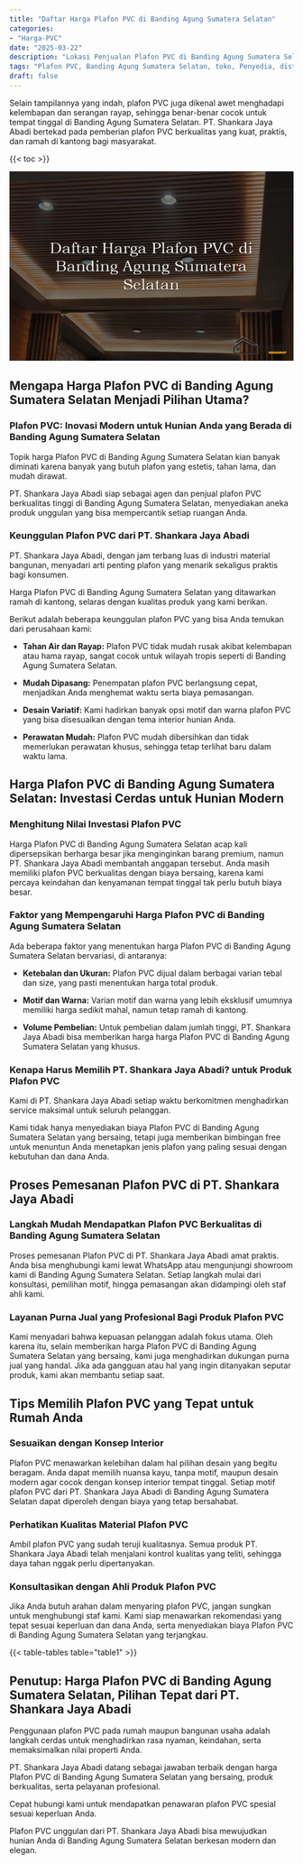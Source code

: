 ```yaml
---
title: "Daftar Harga Plafon PVC di Banding Agung Sumatera Selatan"
categories: 
- "Harga-PVC"
date: "2025-03-22"
description: "Lokasi Penjualan Plafon PVC di Banding Agung Sumatera Selatan bagi rumah, kantor, dan gerai. Panel unggulan, pilihan motif, pilihan warna elegan, beserta layanan penempatan oleh tenaga ahli profesional dan kepastian resmi!|Jasa penyediaan Plafon PVC di Banding Agung Sumatera Selatan bagi kebutuhan rumah, office, atau ritel, beserta panel berkualitas dan instalasi oleh tenaga ahli berpengalaman serta kepastian resmi.|Alternatif Plafon PVC di Banding Agung Sumatera Selatan yang andal untuk hunian, perkantoran, serta ritel, dengan panel berkualitas dan pemasangan oleh tim berpengalaman dan jaminan resmi.|Penjualan Plafon PVC di Banding Agung Sumatera Selatan bagi rumah, perkantoran, serta gerai, beserta panel terbaik dan penempatan oleh tim ahli, dilengkapi dengan garansi resmi.}"
tags: "Plafon PVC, Banding Agung Sumatera Selatan, toko, Penyedia, distributor"
draft: false
---
```


Selain tampilannya yang indah, plafon PVC juga dikenal awet menghadapi kelembapan dan serangan rayap, sehingga benar-benar cocok untuk tempat tinggal di Banding Agung Sumatera Selatan. PT. Shankara Jaya Abadi bertekad pada pemberian plafon PVC berkualitas yang kuat, praktis, dan ramah di kantong bagi masyarakat.

{{< toc >}}

![Daftar Harga Plafon PVC di Banding Agung Sumatera Selatan](/images/Harga-PVC/Daftar-Harga-Plafon-PVC-di-Banding-Agung-Sumatera-Selatan.png)


## Mengapa Harga Plafon PVC di Banding Agung Sumatera Selatan Menjadi Pilihan Utama?

### Plafon PVC: Inovasi Modern untuk Hunian Anda yang Berada di Banding Agung Sumatera Selatan

Topik harga Plafon PVC di Banding Agung Sumatera Selatan kian banyak diminati karena banyak yang butuh plafon yang estetis, tahan lama, dan mudah dirawat.

PT. Shankara Jaya Abadi siap sebagai agen dan penjual plafon PVC berkualitas tinggi di Banding Agung Sumatera Selatan, menyediakan aneka produk unggulan yang bisa mempercantik setiap ruangan Anda.

### Keunggulan Plafon PVC dari PT. Shankara Jaya Abadi

PT. Shankara Jaya Abadi, dengan jam terbang luas di industri material bangunan, menyadari arti penting plafon yang menarik sekaligus praktis bagi konsumen.

Harga Plafon PVC di Banding Agung Sumatera Selatan yang ditawarkan ramah di kantong, selaras dengan kualitas produk yang kami berikan.

Berikut adalah beberapa keunggulan plafon PVC yang bisa Anda temukan dari perusahaan kami:

- **Tahan Air dan Rayap:** Plafon PVC tidak mudah rusak akibat kelembapan atau hama rayap, sangat cocok untuk wilayah tropis seperti di Banding Agung Sumatera Selatan.

- **Mudah Dipasang:** Penempatan plafon PVC berlangsung cepat, menjadikan Anda menghemat waktu serta biaya pemasangan.

- **Desain Variatif:** Kami hadirkan banyak opsi motif dan warna plafon PVC yang bisa disesuaikan dengan tema interior hunian Anda.

- **Perawatan Mudah:** Plafon PVC mudah dibersihkan dan tidak memerlukan perawatan khusus, sehingga tetap terlihat baru dalam waktu lama.

## Harga Plafon PVC di Banding Agung Sumatera Selatan: Investasi Cerdas untuk Hunian Modern

### Menghitung Nilai Investasi Plafon PVC

Harga Plafon PVC di Banding Agung Sumatera Selatan acap kali dipersepsikan berharga besar jika menginginkan barang premium, namun PT. Shankara Jaya Abadi membantah anggapan tersebut. Anda masih memiliki plafon PVC berkualitas dengan biaya bersaing, karena kami percaya keindahan dan kenyamanan tempat tinggal tak perlu butuh biaya besar.

### Faktor yang Mempengaruhi Harga Plafon PVC di Banding Agung Sumatera Selatan

Ada beberapa faktor yang menentukan harga Plafon PVC di Banding Agung Sumatera Selatan bervariasi, di antaranya:

- **Ketebalan dan Ukuran:** Plafon PVC dijual dalam berbagai varian tebal dan size, yang pasti menentukan harga total produk.

- **Motif dan Warna:** Varian motif dan warna yang lebih eksklusif umumnya memiliki harga sedikit mahal, namun tetap ramah di kantong.

- **Volume Pembelian:** Untuk pembelian dalam jumlah tinggi, PT. Shankara Jaya Abadi bisa memberikan harga harga Plafon PVC di Banding Agung Sumatera Selatan yang khusus.

### Kenapa Harus Memilih PT. Shankara Jaya Abadi? untuk Produk Plafon PVC

Kami di PT. Shankara Jaya Abadi setiap waktu berkomitmen menghadirkan service maksimal untuk seluruh pelanggan.

Kami tidak hanya menyediakan biaya Plafon PVC di Banding Agung Sumatera Selatan yang bersaing, tetapi juga memberikan bimbingan free untuk menuntun Anda menetapkan jenis plafon yang paling sesuai dengan kebutuhan dan dana Anda.

## Proses Pemesanan Plafon PVC di PT. Shankara Jaya Abadi

### Langkah Mudah Mendapatkan Plafon PVC Berkualitas di Banding Agung Sumatera Selatan

Proses pemesanan Plafon PVC di PT. Shankara Jaya Abadi amat praktis. Anda bisa menghubungi kami lewat WhatsApp atau mengunjungi showroom kami di Banding Agung Sumatera Selatan. Setiap langkah mulai dari konsultasi, pemilihan motif, hingga pemasangan akan didampingi oleh staf ahli kami.

### Layanan Purna Jual yang Profesional Bagi Produk Plafon PVC

Kami menyadari bahwa kepuasan pelanggan adalah fokus utama. Oleh karena itu, selain memberikan harga Plafon PVC di Banding Agung Sumatera Selatan yang bersaing, kami juga menghadirkan dukungan purna jual yang handal. Jika ada gangguan atau hal yang ingin ditanyakan seputar produk, kami akan membantu setiap saat.

## Tips Memilih Plafon PVC yang Tepat untuk Rumah Anda

### Sesuaikan dengan Konsep Interior

Plafon PVC menawarkan kelebihan dalam hal pilihan desain yang begitu beragam. Anda dapat memilih nuansa kayu, tanpa motif, maupun desain modern agar cocok dengan konsep interior tempat tinggal. Setiap motif plafon PVC dari PT. Shankara Jaya Abadi di Banding Agung Sumatera Selatan dapat diperoleh dengan biaya yang tetap bersahabat.

### Perhatikan Kualitas Material Plafon PVC

Ambil plafon PVC yang sudah teruji kualitasnya. Semua produk PT. Shankara Jaya Abadi telah menjalani kontrol kualitas yang teliti, sehingga daya tahan nggak perlu dipertanyakan.

### Konsultasikan dengan Ahli Produk Plafon PVC

Jika Anda butuh arahan dalam menyaring plafon PVC, jangan sungkan untuk menghubungi staf kami. Kami siap menawarkan rekomendasi yang tepat sesuai keperluan dan dana Anda, serta menyediakan biaya Plafon PVC di Banding Agung Sumatera Selatan yang terjangkau.

{{< table-tables table="table1" >}}

## Penutup: Harga Plafon PVC di Banding Agung Sumatera Selatan, Pilihan Tepat dari PT. Shankara Jaya Abadi

Penggunaan plafon PVC pada rumah maupun bangunan usaha adalah langkah cerdas untuk menghadirkan rasa nyaman, keindahan, serta memaksimalkan nilai properti Anda.

PT. Shankara Jaya Abadi datang sebagai jawaban terbaik dengan harga Plafon PVC di Banding Agung Sumatera Selatan yang bersaing, produk berkualitas, serta pelayanan profesional.

Cepat hubungi kami untuk mendapatkan penawaran plafon PVC spesial sesuai keperluan Anda.

Plafon PVC unggulan dari PT. Shankara Jaya Abadi bisa mewujudkan hunian Anda di Banding Agung Sumatera Selatan berkesan modern dan elegan.